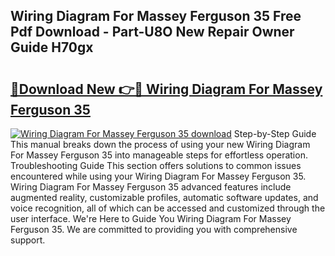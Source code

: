 ## Wiring Diagram For Massey Ferguson 35 Free Pdf Download - Part-U8O New Repair Owner Guide H70gx

# <h2><a href="http://dfro51m.blite.top/?on=Wiring+Diagram+For+Massey+Ferguson+35">🔗Download New 👉🔴 Wiring Diagram For Massey Ferguson 35</a></h2>

[![Wiring Diagram For Massey Ferguson 35 download](https://i.imgur.com/lujVjoI.png)](http://dfro51m.blite.top/?on=Wiring+Diagram+For+Massey+Ferguson+35)
Step-by-Step Guide This manual breaks down the process of using your new Wiring Diagram For Massey Ferguson 35 into manageable steps for effortless operation. Troubleshooting Guide This section offers solutions to common issues encountered while using your Wiring Diagram For Massey Ferguson 35. Wiring Diagram For Massey Ferguson 35 advanced features include augmented reality, customizable profiles, automatic software updates, and voice recognition, all of which can be accessed and customized through the user interface. We're Here to Guide You Wiring Diagram For Massey Ferguson 35. We are committed to providing you with comprehensive support.
